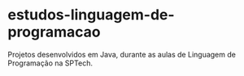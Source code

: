 # estudos-linguagem-de-programacao

Projetos desenvolvidos em Java, durante as aulas de Linguagem de Programação na SPTech.
